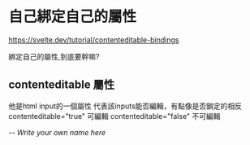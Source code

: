 # 自己綁定自己的屬性
https://svelte.dev/tutorial/contenteditable-bindings

綁定自己的屬性,到底要幹嘛?


## contenteditable 屬性
他是html input的一個屬性 代表該inputs能否編輯，有點像是否鎖定的相反
contenteditable="true"  可編輯
contenteditable="false"  不可編輯

<cite contenteditable="false">-- Write your own name here</cite>
